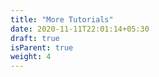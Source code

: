 ```yaml
---
title: "More Tutorials"
date: 2020-11-11T22:01:14+05:30
draft: true
isParent: true
weight: 4
---
```

